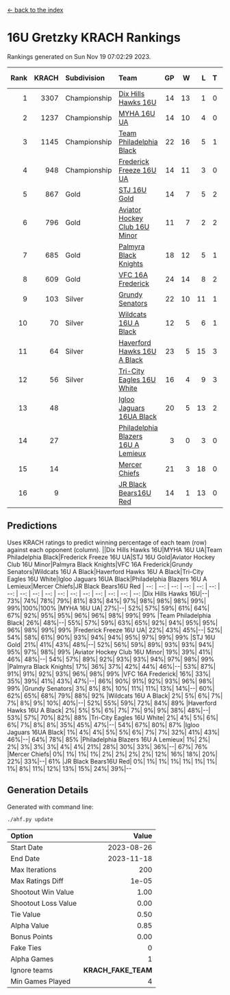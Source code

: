 [<- back to the index](readme.md)
# 16U Gretzky KRACH Rankings
Rankings generated on Sun Nov 19 07:02:29 2023.

Rank|KRACH|Subdivision|Team|GP|W|L|T|OTW|OTL|SoS|Exp Wins|Win Diff
---:|---:|:---|:---|---:|---:|---:|---:|---:|---:|---:|---:|---:
1|3307|Championship|[Dix Hills Hawks 16U](https://gamesheetstats.com/seasons/3659/teams/140688/schedule)|14|13|1|0|1|0|321|13.8|-0.0
2|1237|Championship|[MYHA 16U UA](https://gamesheetstats.com/seasons/3659/teams/140695/schedule)|14|10|4|0|2|1|691|10.8|-0.0
3|1145|Championship|[Team Philadelphia Black](https://gamesheetstats.com/seasons/3659/teams/140698/schedule)|22|16|5|1|1|1|575|17.3|-0.0
4|948|Championship|[Frederick Freeze 16U UA](https://gamesheetstats.com/seasons/3659/teams/140689/schedule)|14|11|3|0|0|0|338|11.9|0.0
5|867|Gold|[STJ 16U Gold](https://gamesheetstats.com/seasons/3659/teams/140697/schedule)|14|7|5|2|1|0|823|8.8|-0.0
6|796|Gold|[Aviator Hockey Club 16U Minor](https://gamesheetstats.com/seasons/3659/teams/140687/schedule)|11|7|2|2|2|1|449|8.9|0.0
7|685|Gold|[Palmyra Black Knights](https://gamesheetstats.com/seasons/3659/teams/140696/schedule)|18|12|5|1|2|0|450|13.4|0.0
8|609|Gold|[VFC 16A Frederick](https://gamesheetstats.com/seasons/3659/teams/140700/schedule)|24|14|8|2|0|2|714|15.8|-0.0
9|103|Silver|[Grundy Senators](https://gamesheetstats.com/seasons/3659/teams/140690/schedule)|22|10|11|1|0|0|374|11.4|0.0
10|70|Silver|[Wildcats 16U A Black](https://gamesheetstats.com/seasons/3659/teams/140725/schedule)|12|5|6|1|0|0|496|6.4|0.0
11|64|Silver|[Haverford Hawks 16U A Black](https://gamesheetstats.com/seasons/3659/teams/140691/schedule)|23|5|15|3|0|1|643|7.4|0.0
12|56|Silver|[Tri-City Eagles 16U White](https://gamesheetstats.com/seasons/3659/teams/140699/schedule)|16|4|9|3|0|1|321|6.4|0.0
13|48||[Igloo Jaguars 16UA Black](https://gamesheetstats.com/seasons/3659/teams/140692/schedule)|20|5|13|2|0|2|753|6.9|0.0
14|27||[Philadelphia Blazers 16U A Lemieux](https://gamesheetstats.com/seasons/3659/teams/140717/schedule)|3|0|3|0|0|0|612|0.9|0.0
15|14||[Mercer Chiefs](https://gamesheetstats.com/seasons/3659/teams/140694/schedule)|21|3|18|0|0|0|952|3.9|0.0
16|9||[JR Black Bears16U Red](https://gamesheetstats.com/seasons/3659/teams/140693/schedule)|14|1|13|0|0|0|285|1.9|0.0

## Predictions
Uses KRACH ratings to predict winning percentage of each team (row) against each opponent (column).
||Dix Hills Hawks 16U|MYHA 16U UA|Team Philadelphia Black|Frederick Freeze 16U UA|STJ 16U Gold|Aviator Hockey Club 16U Minor|Palmyra Black Knights|VFC 16A Frederick|Grundy Senators|Wildcats 16U A Black|Haverford Hawks 16U A Black|Tri-City Eagles 16U White|Igloo Jaguars 16UA Black|Philadelphia Blazers 16U A Lemieux|Mercer Chiefs|JR Black Bears16U Red
| --: | --: | --: | --: | --: | --: | --: | --: | --: | --: | --: | --: | --: | --: | --: | --: | --: 
|Dix Hills Hawks 16U|--| 73%| 74%| 78%| 79%| 81%| 83%| 84%| 97%| 98%| 98%| 98%| 99%| 99%|100%|100%
|MYHA 16U UA| 27%|--| 52%| 57%| 59%| 61%| 64%| 67%| 92%| 95%| 95%| 96%| 96%| 98%| 99%| 99%
|Team Philadelphia Black| 26%| 48%|--| 55%| 57%| 59%| 63%| 65%| 92%| 94%| 95%| 95%| 96%| 98%| 99%| 99%
|Frederick Freeze 16U UA| 22%| 43%| 45%|--| 52%| 54%| 58%| 61%| 90%| 93%| 94%| 94%| 95%| 97%| 99%| 99%
|STJ 16U Gold| 21%| 41%| 43%| 48%|--| 52%| 56%| 59%| 89%| 93%| 93%| 94%| 95%| 97%| 98%| 99%
|Aviator Hockey Club 16U Minor| 19%| 39%| 41%| 46%| 48%|--| 54%| 57%| 89%| 92%| 93%| 93%| 94%| 97%| 98%| 99%
|Palmyra Black Knights| 17%| 36%| 37%| 42%| 44%| 46%|--| 53%| 87%| 91%| 91%| 92%| 93%| 96%| 98%| 99%
|VFC 16A Frederick| 16%| 33%| 35%| 39%| 41%| 43%| 47%|--| 86%| 90%| 91%| 92%| 93%| 96%| 98%| 99%
|Grundy Senators|  3%|  8%|  8%| 10%| 11%| 11%| 13%| 14%|--| 60%| 62%| 65%| 68%| 79%| 88%| 92%
|Wildcats 16U A Black|  2%|  5%|  6%|  7%|  7%|  8%|  9%| 10%| 40%|--| 52%| 55%| 59%| 72%| 84%| 89%
|Haverford Hawks 16U A Black|  2%|  5%|  5%|  6%|  7%|  7%|  9%|  9%| 38%| 48%|--| 53%| 57%| 70%| 82%| 88%
|Tri-City Eagles 16U White|  2%|  4%|  5%|  6%|  6%|  7%|  8%|  8%| 35%| 45%| 47%|--| 54%| 67%| 80%| 87%
|Igloo Jaguars 16UA Black|  1%|  4%|  4%|  5%|  5%|  6%|  7%|  7%| 32%| 41%| 43%| 46%|--| 64%| 78%| 85%
|Philadelphia Blazers 16U A Lemieux|  1%|  2%|  2%|  3%|  3%|  3%|  4%|  4%| 21%| 28%| 30%| 33%| 36%|--| 67%| 76%
|Mercer Chiefs|  0%|  1%|  1%|  1%|  2%|  2%|  2%|  2%| 12%| 16%| 18%| 20%| 22%| 33%|--| 61%
|JR Black Bears16U Red|  0%|  1%|  1%|  1%|  1%|  1%|  1%|  1%|  8%| 11%| 12%| 13%| 15%| 24%| 39%|--

## Generation Details

Generated with command line:
```
./ahf.py update
```

| Option | Value |
| :----- | ----: |
| Start Date | 2023-08-26 |
| End Date | 2023-11-18 |
| Max Iterations | 200 |
| Max Ratings Diff | 1e-05 |
| Shootout Win Value | 1.00 |
| Shootout Loss Value | 0.00 |
| Tie Value | 0.50 |
| Alpha Value | 0.85 |
| Bonus Points | 0.00 |
| Fake Ties | 0 |
| Alpha Games | 1 |
| Ignore teams | __KRACH_FAKE_TEAM__ |
| Min Games Played | 4 |

